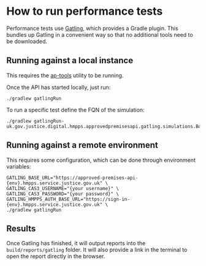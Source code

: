 # How to run performance tests

Performance tests use [Gatling](https://gatling.io), which provides a Gradle plugin.
This bundles up Gatling in a convenient way so that no additional tools need to be downloaded.

## Running against a local instance

This requires the [ap-tools](https://github.com/ministryofjustice/hmpps-approved-premises-tools)
utility to be running.

Once the API has started locally, just run:

```shell
./gradlew gatlingRun
```

To run a specific test define the FQN of the simulation:

```shell
./gradlew gatlingRun-uk.gov.justice.digital.hmpps.approvedpremisesapi.gatling.simulations.BookingsTimeSimulation```
```

## Running against a remote environment

This requires some configuration, which can be done through environment variables:

```shell
GATLING_BASE_URL="https://approved-premises-api-{env}.hmpps.service.justice.gov.uk" \
GATLING_CAS3_USERNAME="{your username}" \
GATLING_CAS3_PASSWORD="{your password}" \
GATLING_HMPPS_AUTH_BASE_URL="https://sign-in-{env}.hmpps.service.justice.gov.uk" \
./gradlew gatlingRun
```

## Results

Once Gatling has finished, it will output reports into the `build/reports/gatling` folder.
It will also provide a link in the terminal to open the report directly in the browser.
